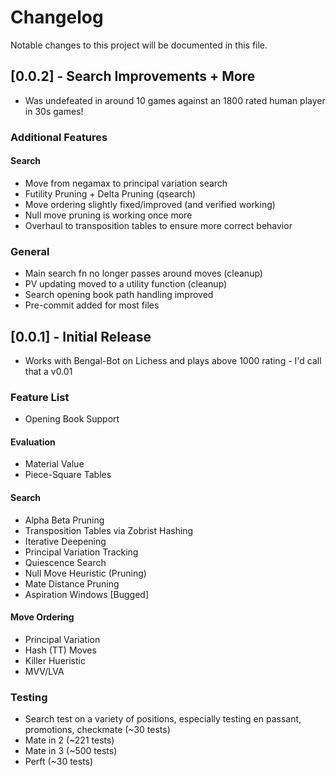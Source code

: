 # Changelog

Notable changes to this project will be documented in this file.

## [0.0.2] - Search Improvements + More

- Was undefeated in around 10 games against an 1800 rated human player in 30s games!

### Additional Features

#### Search

- Move from negamax to principal variation search
- Futility Pruning + Delta Pruning (qsearch)
- Move ordering slightly fixed/improved (and verified working)
- Null move pruning is working once more
- Overhaul to transposition tables to ensure more correct behavior

### General

- Main search fn no longer passes around moves (cleanup)
- PV updating moved to a utility function (cleanup)
- Search opening book path handling improved
- Pre-commit added for most files

## [0.0.1] - Initial Release

- Works with Bengal-Bot on Lichess and plays above 1000 rating - I'd call that a v0.01

### Feature List

- Opening Book Support

#### Evaluation

- Material Value
- Piece-Square Tables

#### Search

- Alpha Beta Pruning
- Transposition Tables via Zobrist Hashing
- Iterative Deepening
- Principal Variation Tracking
- Quiescence Search
- Null Move Heuristic (Pruning)
- Mate Distance Pruning
- Aspiration Windows [Bugged]

#### Move Ordering

- Principal Variation
- Hash (TT) Moves
- Killer Hueristic
- MVV/LVA

### Testing

- Search test on a variety of positions, especially testing en passant, promotions, checkmate (~30 tests)
- Mate in 2 (~221 tests)
- Mate in 3 (~500 tests)
- Perft (~30 tests)
